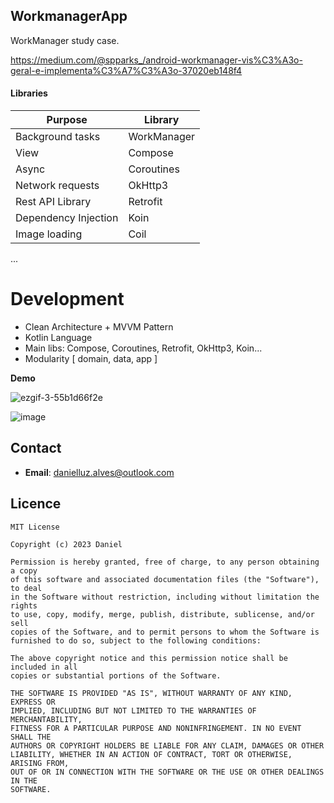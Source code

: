 ## WorkmanagerApp
WorkManager study case.

https://medium.com/@spparks_/android-workmanager-vis%C3%A3o-geral-e-implementa%C3%A7%C3%A3o-37020eb148f4

 #### Libraries

|Purpose|Library|
|-------|-------|
|Background tasks | WorkManager|
|View  | Compose|
|Async|Coroutines|
|Network requests|OkHttp3
|Rest API Library| Retrofit
|Dependency Injection|Koin
|Image loading|Coil
...

# Development 

- Clean Architecture + MVVM Pattern
- Kotlin Language
- Main libs: Compose, Coroutines, Retrofit, OkHttp3, Koin...
- Modularity [ domain, data, app ]

**Demo**

![ezgif-3-55b1d66f2e](https://github.com/lluzalves/WorkmanagerApp/assets/8259531/7736da92-3bd3-4262-9341-cf640d9bbaad)

![image](https://github.com/lluzalves/WorkmanagerApp/assets/8259531/72d44cf1-0323-4ef4-83fd-cbeaa000c7ae)



## Contact

- **Email**: danielluz.alves@outlook.com


## Licence

```
MIT License

Copyright (c) 2023 Daniel

Permission is hereby granted, free of charge, to any person obtaining a copy
of this software and associated documentation files (the "Software"), to deal
in the Software without restriction, including without limitation the rights
to use, copy, modify, merge, publish, distribute, sublicense, and/or sell
copies of the Software, and to permit persons to whom the Software is
furnished to do so, subject to the following conditions:

The above copyright notice and this permission notice shall be included in all
copies or substantial portions of the Software.

THE SOFTWARE IS PROVIDED "AS IS", WITHOUT WARRANTY OF ANY KIND, EXPRESS OR
IMPLIED, INCLUDING BUT NOT LIMITED TO THE WARRANTIES OF MERCHANTABILITY,
FITNESS FOR A PARTICULAR PURPOSE AND NONINFRINGEMENT. IN NO EVENT SHALL THE
AUTHORS OR COPYRIGHT HOLDERS BE LIABLE FOR ANY CLAIM, DAMAGES OR OTHER
LIABILITY, WHETHER IN AN ACTION OF CONTRACT, TORT OR OTHERWISE, ARISING FROM,
OUT OF OR IN CONNECTION WITH THE SOFTWARE OR THE USE OR OTHER DEALINGS IN THE
SOFTWARE.
```
